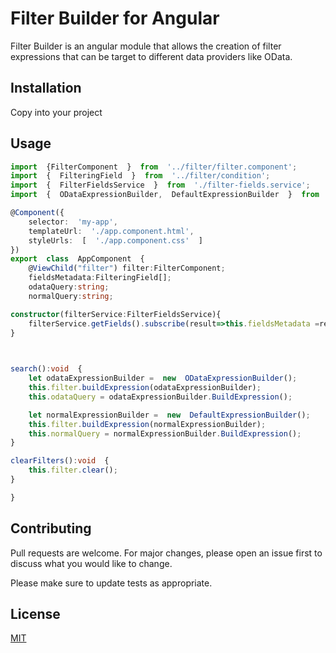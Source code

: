# Filter Builder for Angular

Filter Builder is an angular module that allows the creation of filter expressions that can be target to different data providers like OData.

## Installation

Copy into your project

## Usage

```typescript
import  {FilterComponent  }  from  '../filter/filter.component';
import  {  FilteringField  }  from  '../filter/condition';
import  {  FilterFieldsService  }  from  './filter-fields.service';
import  {  ODataExpressionBuilder,  DefaultExpressionBuilder  }  from  '../filter/expressionBuilders';

@Component({
	selector:  'my-app',
	templateUrl:  './app.component.html',
	styleUrls:  [  './app.component.css'  ]
})
export  class  AppComponent  {
	@ViewChild("filter") filter:FilterComponent;
	fieldsMetadata:FilteringField[];
	odataQuery:string;
	normalQuery:string; 

constructor(filterService:FilterFieldsService){
	filterService.getFields().subscribe(result=>this.fieldsMetadata =result);
}

  

search():void  {
	let odataExpressionBuilder =  new  ODataExpressionBuilder();
	this.filter.buildExpression(odataExpressionBuilder);
	this.odataQuery = odataExpressionBuilder.BuildExpression();  

	let normalExpressionBuilder =  new  DefaultExpressionBuilder();
	this.filter.buildExpression(normalExpressionBuilder);
	this.normalQuery = normalExpressionBuilder.BuildExpression();
}

clearFilters():void  {
	this.filter.clear();
} 

}
```

## Contributing
Pull requests are welcome. For major changes, please open an issue first to discuss what you would like to change.

Please make sure to update tests as appropriate.

## License
[MIT](https://choosealicense.com/licenses/mit/)
<!--stackedit_data:
eyJoaXN0b3J5IjpbLTEzMzM4NDAzMDEsMTk1NTEwODc2NV19
-->